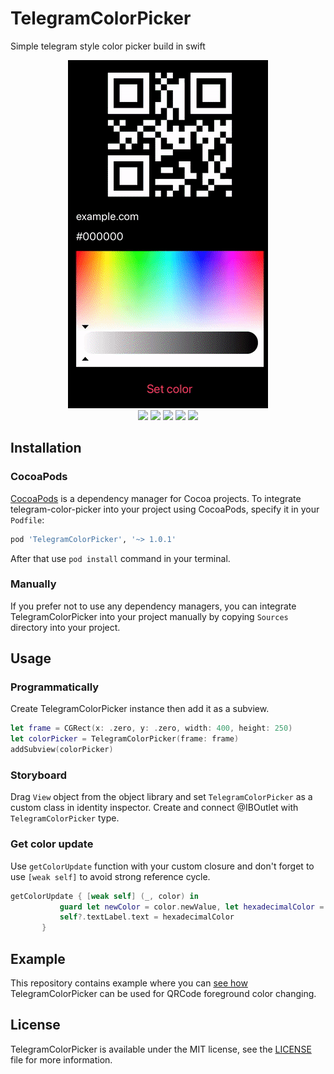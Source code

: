 # TelegramColorPicker
Simple telegram style color picker build in swift

<p align="center">  
  <img src = "Assets/Demo.gif" /> <br>
  <img src = "https://img.shields.io/badge/platform-iOS%2010%2B%20%7C%20macOS%2010.15%2B-lightgrey" />
  <img src = "https://img.shields.io/badge/swift-5.0-orange.svg" />
  <img src = "https://img.shields.io/badge/license-MIT-blue.svg" />
  <img src = "https://img.shields.io/badge/cocoapods-✔-green.svg" />
  <img src = "https://img.shields.io/badge/pod-v1.0.1-green" \>
</p>

## Installation

### CocoaPods
[CocoaPods](https://cocoapods.org) is a dependency manager for Cocoa projects. To integrate telegram-color-picker into your project using CocoaPods, specify it in your `Podfile`:

```ruby
pod 'TelegramColorPicker', '~> 1.0.1'
```
After that use `pod install` command in your terminal.

### Manually

If you prefer not to use any dependency managers, you can integrate TelegramColorPicker into your project manually by copying `Sources` directory into your project.

## Usage

### Programmatically
Create TelegramColorPicker instance then add it as a subview.
```swift
let frame = CGRect(x: .zero, y: .zero, width: 400, height: 250)
let colorPicker = TelegramColorPicker(frame: frame)
addSubview(colorPicker)
```
### Storyboard
Drag `View` object from the object library and set `TelegramColorPicker` as a custom class in identity inspector.
Create and connect @IBOutlet with `TelegramColorPicker` type.

### Get color update
Use `getColorUpdate` function with your custom closure and don't forget to use `[weak self]` to avoid strong reference cycle.
```swift
getColorUpdate { [weak self] (_, color) in
           guard let newColor = color.newValue, let hexadecimalColor = newColor.toHex() else { return }
           self?.textLabel.text = hexadecimalColor
       }
```
## Example
This repository contains example where you can [see how](Example/QRCodeViewController.swift) TelegramColorPicker can be used for QRCode foreground color changing.

## License
TelegramColorPicker is available under the MIT license, see the [LICENSE](LICENSE) file for more information.
